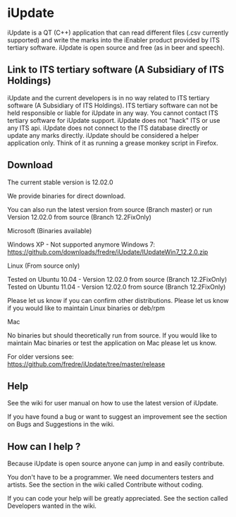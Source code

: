 iUpdate
=======

iUpdate is a QT (C++) application that can read different files (.csv currently supported) and write the marks into the iEnabler product provided by ITS tertiary software.
iUpdate is open source and free (as in beer and speech).  


Link to ITS tertiary software (A Subsidiary of ITS Holdings)
------------------------------------------------------------

iUpdate and the current developers is in no way related to ITS tertiary software (A Subsidiary of ITS Holdings). 
ITS tertiary software can not be held responsible or liable for iUpdate in any way. 
You cannot contact ITS tertiary software for iUpdate support.
iUpdate does not "hack" ITS or use any ITS api.
iUpdate does not connect to the ITS database directly or update any marks directly. 
iUpdate should be considered a helper application only. Think of it as running a grease monkey script in Firefox.

Download
---------

The current stable version is 12.02.0

We provide binaries for direct download. 

You can also run the latest version from source (Branch master) or 
run Version 12.02.0 from source (Branch 12.2FixOnly) 

Microsoft (Binaries available)
	
Windows XP - Not supported anymore 
Windows 7: https://github.com/downloads/fredre/iUpdate/IUpdateWin7_12.2.0.zip
	
		
Linux (From source only)
	
Tested on Ubuntu 10.04  - Version 12.02.0 from source (Branch 12.2FixOnly)
Tested on Ubuntu 11.04 - Version 12.02.0 from source (Branch 12.2FixOnly)
		
Please let us know if you can confirm other distributions.
Please let us know if you would like to maintain Linux binaries or deb/rpm 
	
Mac 

No binaries but should theoretically run from source.
If you would like to maintain  Mac binaries or test the application on Mac please let us know.
		
For older versions see: https://github.com/fredre/iUpdate/tree/master/release

Help
---------

See the wiki for user manual on how to use the latest version of iUpdate. 

If you have found a bug or want to suggest an improvement see the section on Bugs and Suggestions in the wiki.


How can I help ?
----------------

Because iUpdate is open source anyone can jump in and easily contribute. 

You don't have to be a programmer. We need documenters testers and artists. See the section in the wiki called Contribute without coding.

If you can code your help will be greatly appreciated. See the section called Developers wanted in the wiki.





